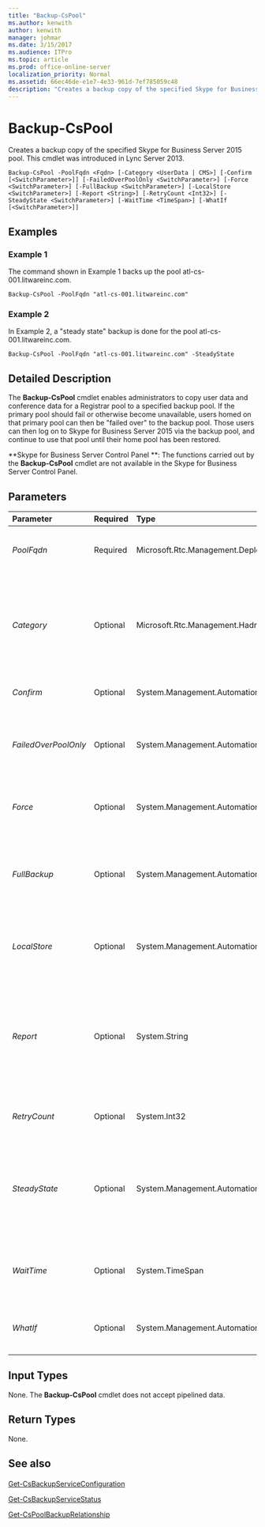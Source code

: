 ```yaml
---
title: "Backup-CsPool"
ms.author: kenwith
author: kenwith
manager: johmar
ms.date: 3/15/2017
ms.audience: ITPro
ms.topic: article
ms.prod: office-online-server
localization_priority: Normal
ms.assetid: 66ec46de-e1e7-4e33-961d-7ef785059c48
description: "Creates a backup copy of the specified Skype for Business Server 2015 pool. This cmdlet was introduced in Lync Server 2013."
---
```


# Backup-CsPool
 
Creates a backup copy of the specified Skype for Business Server 2015 pool. This cmdlet was introduced in Lync Server 2013.
  
```
Backup-CsPool -PoolFqdn <Fqdn> [-Category <UserData | CMS>] [-Confirm [<SwitchParameter>]] [-FailedOverPoolOnly <SwitchParameter>] [-Force <SwitchParameter>] [-FullBackup <SwitchParameter>] [-LocalStore <SwitchParameter>] [-Report <String>] [-RetryCount <Int32>] [-SteadyState <SwitchParameter>] [-WaitTime <TimeSpan>] [-WhatIf [<SwitchParameter>]]

```

## Examples
<a name="Examples"> </a>

### Example 1

The command shown in Example 1 backs up the pool atl-cs-001.litwareinc.com.
  
```
Backup-CsPool -PoolFqdn "atl-cs-001.litwareinc.com"
```

### Example 2

In Example 2, a "steady state" backup is done for the pool atl-cs-001.litwareinc.com.
  
```
Backup-CsPool -PoolFqdn "atl-cs-001.litwareinc.com" -SteadyState
```

## Detailed Description
<a name="DetailedDescription"> </a>

The **Backup-CsPool** cmdlet enables administrators to copy user data and conference data for a Registrar pool to a specified backup pool. If the primary pool should fail or otherwise become unavailable, users homed on that primary pool can then be "failed over" to the backup pool. Those users can then log on to Skype for Business Server 2015 via the backup pool, and continue to use that pool until their home pool has been restored.
  
 **Skype for Business Server Control Panel **: The functions carried out by the **Backup-CsPool** cmdlet are not available in the Skype for Business Server Control Panel.
  
## Parameters
<a name="DetailedDescription"> </a>

|**Parameter**|**Required**|**Type**|**Description**|
|:-----|:-----|:-----|:-----|
| _PoolFqdn_ <br/> |Required  <br/> |Microsoft.Rtc.Management.Deploy.Fqdn  <br/> |Fully qualified domain name of the pool being backed up. For example:  <br/>  `-SourcePoolFqdn "atl-cs-001.litwareinc.com"` <br/> |
| _Category_ <br/> |Optional  <br/> |Microsoft.Rtc.Management.Hadr.BackupService.BackupCategory  <br/> |Enables you to select the Skype for Business Server 2015 modules that will be backed up; if this parameter is not present then all the modules will be backed up. Allowed values are:  <br/> CMS  <br/> UserData  <br/> |
| _Confirm_ <br/> |Optional  <br/> |System.Management.Automation.SwitchParameter  <br/> |Prompts you for confirmation before executing the command.  <br/> |
| _FailedOverPoolOnly_ <br/> |Optional  <br/> |System.Management.Automation.SwitchParameter  <br/> |When specified, backup will take place only if the pool is in a failed over state. If you use this parameter then you must also use the FullBackup parameter.  <br/> |
| _Force_ <br/> |Optional  <br/> |System.Management.Automation.SwitchParameter  <br/> |Suppresses the display of any non-fatal error message that might occur when running the command.  <br/> |
| _FullBackup_ <br/> |Optional  <br/> |System.Management.Automation.SwitchParameter  <br/> |When present, backup will not begin until the backup service has reached its final state. You cannot use both the FullBackup parameter and the SteadyState parameter in the same command.  <br/> |
| _LocalStore_ <br/> |Optional  <br/> |System.Management.Automation.SwitchParameter  <br/> |Retrieves the topology information from the local replica of the Central Management store rather than from the Central Management store itself.  <br/> |
| _Report_ <br/> |Optional  <br/> |System.String  <br/> |File path for the log file created when the cmdlet runs. For example:  <br/>  `-Report "C:\Logs\BackupPool.html"` <br/> If this file already exists, it will be overwritten when you run the cmdlet.  <br/> By default, reports are written to the AppData\Local\Temp folder in your user profile.  <br/> |
| _RetryCount_ <br/> |Optional  <br/> |System.Int32  <br/> |Maximum number of times Backup-CsPool will try to call the backup service before failing.  <br/> |
| _SteadyState_ <br/> |Optional  <br/> |System.Management.Automation.SwitchParameter  <br/> |When present, backup will not begin until the backup service has reached a steady state. A "steady state" occurs when the pool switches to read-only or failover/failback mode, and no longer produces any new data that needs to be backed up.  <br/> |
| _WaitTime_ <br/> |Optional  <br/> |System.TimeSpan  <br/> |Amount of time (in seconds) that the cmdlet will wait before checking to see if the backup service is in either the full state or the steady state.  <br/> |
| _WhatIf_ <br/> |Optional  <br/> |System.Management.Automation.SwitchParameter  <br/> |Describes what would happen if you executed the command without actually executing the command.  <br/> |
   
## Input Types
<a name="InputTypes"> </a>

None. The **Backup-CsPool** cmdlet does not accept pipelined data.
  
## Return Types
<a name="ReturnTypes"> </a>

None.
  
## See also
<a name="ReturnTypes"> </a>

#### 

[Get-CsBackupServiceConfiguration](get-csbackupserviceconfiguration.md)
  
[Get-CsBackupServiceStatus](get-csbackupservicestatus.md)
  
[Get-CsPoolBackupRelationship](get-cspoolbackuprelationship.md)

